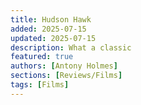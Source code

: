 ```yaml
---
title: Hudson Hawk
added: 2025-07-15
updated: 2025-07-15
description: What a classic
featured: true
authors: [Antony Holmes]
sections: [Reviews/Films]
tags: [Films]
---
```

